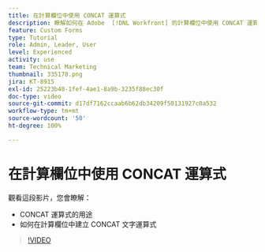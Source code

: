 ```yaml
---
title: 在計算欄位中使用 CONCAT 運算式
description: 瞭解如何在 Adobe  [!DNL Workfront] 的計算欄位中使用 CONCAT 運算式。
feature: Custom Forms
type: Tutorial
role: Admin, Leader, User
level: Experienced
activity: use
team: Technical Marketing
thumbnail: 335178.png
jira: KT-8915
exl-id: 25223b40-1fef-4ae1-8a9b-3235f88ec30f
doc-type: video
source-git-commit: d17df7162ccaab6b62db34209f50131927c0a532
workflow-type: tm+mt
source-wordcount: '50'
ht-degree: 100%

---
```


# 在計算欄位中使用 CONCAT 運算式

觀看這段影片，您會瞭解：

* CONCAT 運算式的用途
* 如何在計算欄位中建立 CONCAT 文字運算式

>[!VIDEO](https://video.tv.adobe.com/v/335178/?quality=12&learn=on&enablevpops)

